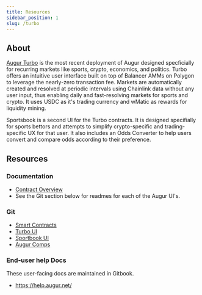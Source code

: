 ```yaml
---
title: Resources
sidebar_position: 1
slug: /turbo
---
```


## About
[Augur Turbo](/Turbo) is the most recent deployment of Augur designed specficially for recurring markets like sports, crypto, economics, and politics. Turbo offers an intuitive user interface built on top of Balancer AMMs on Polygon to leverage the nearly-zero transaction fee. Markets are automatically created and resolved at periodic intervals using Chainlink data without any user input, thus enabling daily and fast-resolving markets for sports and crypto. It uses USDC as it's trading currency and wMatic as rewards for liquidity mining. 

Sportsbook is a second UI for the Turbo contracts. It is designed specifially for sports bettors and attempts to simplify crypto-specific and trading-specific UX for that user. It also includes an Odds Converter to help users convert and compare odds according to their preference.

## Resources
### Documentation
- [Contract Overview](/turbo/contract-overview)
- See the Git section below for readmes for each of the Augur UI's.

### Git
- [Smart Contracts](https://github.com/AugurProject/turbo/tree/dev/packages/smart)
- [Turbo UI](https://github.com/AugurProject/turbo/tree/dev/packages/simplified)
- [Sportbook UI](https://github.com/AugurProject/turbo/tree/dev/packages/sport)
- [Augur Comps](https://github.com/AugurProject/turbo/tree/dev/packages/simplified)

### End-user help Docs
These user-facing docs are maintained in Gitbook.
- https://help.augur.net/